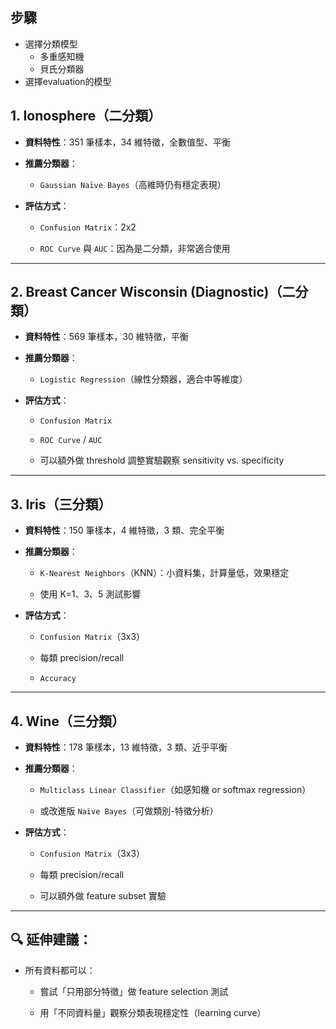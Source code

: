 ## 步驟
- 選擇分類模型
	- 多重感知機
	- 貝氏分類器
- 選擇evaluation的模型
## 1. **Ionosphere**（二分類）

- **資料特性**：351 筆樣本，34 維特徵，全數值型、平衡
    
- **推薦分類器**：
    
    - `Gaussian Naïve Bayes`（高維時仍有穩定表現）
        
- **評估方式**：
    
    - `Confusion Matrix`：2x2
        
    - `ROC Curve` 與 `AUC`：因為是二分類，非常適合使用
        

---

## 2. **Breast Cancer Wisconsin (Diagnostic)**（二分類）

- **資料特性**：569 筆樣本，30 維特徵，平衡
    
- **推薦分類器**：
    
    - `Logistic Regression`（線性分類器，適合中等維度）
        
- **評估方式**：
    
    - `Confusion Matrix`
        
    - `ROC Curve` / `AUC`
        
    - 可以額外做 threshold 調整實驗觀察 sensitivity vs. specificity
        

---

## 3. **Iris**（三分類）

- **資料特性**：150 筆樣本，4 維特徵，3 類、完全平衡
    
- **推薦分類器**：
    
    - `K-Nearest Neighbors`（KNN）：小資料集，計算量低，效果穩定
        
    - 使用 K=1、3、5 測試影響
        
- **評估方式**：
    
    - `Confusion Matrix`（3x3）
        
    - 每類 precision/recall
        
    - `Accuracy`
        

---

## 4. **Wine**（三分類）

- **資料特性**：178 筆樣本，13 維特徵，3 類、近乎平衡
    
- **推薦分類器**：
    
    - `Multiclass Linear Classifier`（如感知機 or softmax regression）
        
    - 或改進版 `Naïve Bayes`（可做類別-特徵分析）
        
- **評估方式**：
    
    - `Confusion Matrix`（3x3）
        
    - 每類 precision/recall
        
    - 可以額外做 feature subset 實驗
        

---

## 🔍 延伸建議：

- 所有資料都可以：
    
    - 嘗試「只用部分特徵」做 feature selection 測試
        
    - 用「不同資料量」觀察分類表現穩定性（learning curve）
        